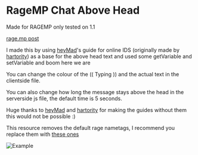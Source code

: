 # RageMP Chat Above Head
 
Made for RAGEMP only tested on 1.1

[rage.mp post](https://rage.mp/files/file/366-js-chat-messages-above-head-and-typing-indicator/)

I made this by using [heyMad](https://rage.mp/profile/30788-heymad/)'s guide for online IDS (originally made by [hartority](https://rage.mp/profile/46-hartority/)) as a base for the above head text and used some getVariable and setVariable and boom here we are

You can change the colour of the (( Typing )) and the actual text in the clientside file.

You can also change how long the message stays above the head in the serverside js file, the default time is 5 seconds.

Huge thanks to [heyMad](https://rage.mp/profile/30788-heymad/) and [hartority](https://rage.mp/profile/46-hartority/) for making the guides without them this would not be possible :) 

 
This resource removes the default rage nametags, I recommend you replace them with [these ones](https://rage.mp/forums/topic/2568-v035-implementing-custom-nametags/)

![Example](https://i.ibb.co/7VzDRYC/ex.png)
